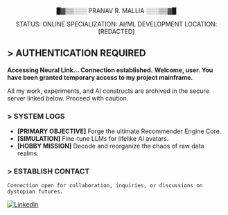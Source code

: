 <div align="center">

█▓▒▒░░░ PRANAV R. MALLIA ░░░▒▒▓█

STATUS: ONLINE
SPECIALIZATION: AI/ML DEVELOPMENT
LOCATION: [REDACTED]


</div>

## > AUTHENTICATION REQUIRED

**Accessing Neural Link... Connection established.**
**Welcome, user. You have been granted temporary access to my project mainframe.**

All my work, experiments, and AI constructs are archived in the secure server linked below. Proceed with caution.



### > SYSTEM LOGS

- **[PRIMARY OBJECTIVE]** Forge the ultimate Recommender Engine Core.  
- **[SIMULATION]** Fine-tune LLMs for lifelike AI avatars.  
- **[HOBBY MISSION]** Decode and reorganize the chaos of raw data realms.  


### > ESTABLISH CONTACT

`Connection open for collaboration, inquiries, or discussions on dystopian futures.`

<p>
  <a href="https://www.linkedin.com/in/pranav-r-mallia/">
    <img src="https://img.shields.io/badge/LinkedIn_Protocol-0A66C2?style=flat-square&logo=linkedin" alt="LinkedIn">
  </a>
</p>
